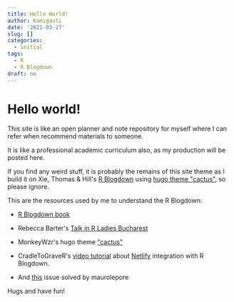 ```yaml
---
title: Hello World!
author: Kamigauti
date: '2021-03-27'
slug: []
categories:
  - initial
tags:
  - R
  - R Blogdown
draft: no
---
```


# Hello world!

This site is like an open planner and note repository for myself where I can refer when recommend materials to someone.

It is like a professional academic curriculum also, as my production will be posted here.

If you find any weird stuff, it is probably the remains of this site theme as I build it on Xie, Thomas & Hill's [R Blogdown](https://bookdown.org/yihui/blogdown/) using [hugo theme "cactus"](https://github.com/monkeyWzr/hugo-theme-cactus), so please ignore.

This are the resources used by me to understand the R Blogdown:

-   [R Blogdown book](https://bookdown.org/yihui/blogdown/)

-   Rebecca Barter's [Talk in R Ladies Bucharest](https://www.youtube.com/watch?v=f6kyYjCVAs0&t=3322s)

-   MonkeyWzr's hugo theme ["cactus"](https://github.com/monkeyWzr/hugo-theme-cactus)

-   CradleToGraveR's [video tutorial](https://www.youtube.com/watch?v=fq_AYx874gs&t=819s) about [Netlify](https://www.netlify.com) integration with R Blogdown.

-   And [this](https://github.com/rstudio/blogdown/issues/114) issue solved by maurolepore

Hugs and have fun!
